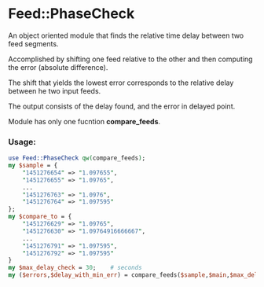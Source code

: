 # Feed::PhaseCheck

An object oriented module that finds the relative time delay between two feed segments.  

Accomplished by shifting one feed relative to the other and then computing the error (absolute difference).  

The shift that yields the lowest error corresponds to the relative delay between he two input feeds.  

The output consists of the delay found, and the error in delayed point.

Module has only one fucntion **compare_feeds**.

### Usage:
```perl
use Feed::PhaseCheck qw(compare_feeds);
my $sample = {
    "1451276654" => "1.097655",
    "1451276655" => "1.09765",
    ...
    "1451276763" => "1.0976",
    "1451276764" => "1.097595"
};
my $compare_to = {
    "1451276629" => "1.09765",
    "1451276630" => "1.09764916666667",
    ...
    "1451276791" => "1.097595",
    "1451276792" => "1.097595"
}
my $max_delay_check = 30;    # seconds
my ($errors,$delay_with_min_err) = compare_feeds($sample,$main,$max_delay_check);
```